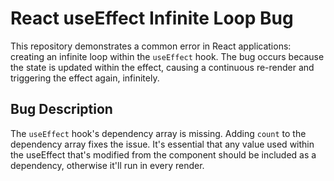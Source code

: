 # React useEffect Infinite Loop Bug

This repository demonstrates a common error in React applications: creating an infinite loop within the `useEffect` hook.  The bug occurs because the state is updated within the effect, causing a continuous re-render and triggering the effect again, infinitely.

## Bug Description
The `useEffect` hook's dependency array is missing. Adding `count` to the dependency array fixes the issue. It's essential that any value used within the useEffect that's modified from the component should be included as a dependency, otherwise it'll run in every render.